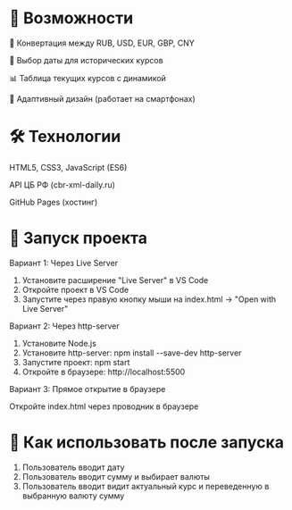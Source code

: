 # 📌 **Возможности**

🔄 Конвертация между RUB, USD, EUR, GBP, CNY

📅 Выбор даты для исторических курсов

📊 Таблица текущих курсов с динамикой

📱 Адаптивный дизайн (работает на смартфонах)

# 🛠 Технологии

HTML5, CSS3, JavaScript (ES6)

API ЦБ РФ (cbr-xml-daily.ru)

GitHub Pages (хостинг)

# 🚀 Запуск проекта

Вариант 1: Через Live Server
1. Установите расширение "Live Server" в VS Code
2. Откройте проект в VS Code
3. Запустите через правую кнопку мыши на index.html → "Open with Live Server"

Вариант 2: Через http-server

1. Установите Node.js
2. Установите http-server:
npm install --save-dev http-server
3. Запустите проект:
npm start
4. Откройте в браузере:
http://localhost:5500 

Вариант 3: Прямое открытие в браузере

Откройте index.html через проводник в браузере

# 🚀 Как использовать после запуска
1. Пользователь вводит дату
2. Пользователь вводит сумму и выбирает валюты
3. Пользователь вводит видит актуальный курс и переведенную в выбранную валюту сумму